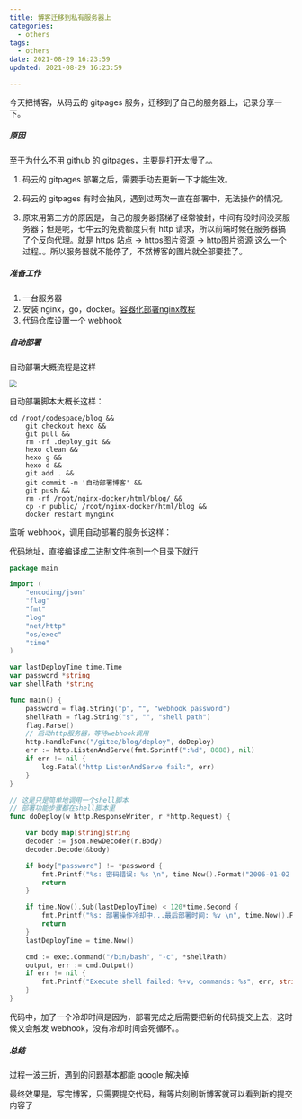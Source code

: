 ```yaml
---
title: 博客迁移到私有服务器上
categories:
  - others
tags:
  - others
date: 2021-08-29 16:23:59
updated: 2021-08-29 16:23:59

---
```


今天把博客，从码云的 gitpages 服务，迁移到了自己的服务器上，记录分享一下。



##### 原因

至于为什么不用 github 的 gitpages，主要是打开太慢了。。

1. 码云的 gitpages  部署之后，需要手动去更新一下才能生效。

2. 码云的 gitpages 有时会抽风，遇到过两次一直在部署中，无法操作的情况。

3. 原来用第三方的原因是，自己的服务器搭梯子经常被封，中间有段时间没买服务器；但是呢，七牛云的免费额度只有 http 请求，所以前端时候在服务器搞了个反向代理。就是 https 站点 -> https图片资源 -> http图片资源 这么一个过程。。所以服务器就不能停了，不然博客的图片就全部要挂了。

<!--more-->

##### 准备工作

1. 一台服务器
2. 安装 nginx，go，docker。[容器化部署nginx教程](http://www.ruanyifeng.com/blog/2018/02/nginx-docker.html)
3. 代码仓库设置一个 webhook



##### 自动部署

自动部署大概流程是这样

<img src="//image.seeln.com/images/%E5%8D%9A%E5%AE%A2%E8%87%AA%E5%8A%A8%E9%83%A8%E7%BD%B2.png" style="zoom:80%;" />

自动部署脚本大概长这样：

```shell
cd /root/codespace/blog &&
	git checkout hexo &&
	git pull &&
	rm -rf .deploy_git &&
	hexo clean &&
	hexo g &&
	hexo d &&
	git add . &&
	git commit -m '自动部署博客' &&
	git push &&
	rm -rf /root/nginx-docker/html/blog/ &&
	cp -r public/ /root/nginx-docker/html/blog &&
	docker restart mynginx
```

监听 webhook，调用自动部署的服务长这样：

[代码地址](https://github.com/ruomuc/test_demos/tree/master/simple-blog-deploy-server)，直接编译成二进制文件拖到一个目录下就行

```go
package main

import (
	"encoding/json"
	"flag"
	"fmt"
	"log"
	"net/http"
	"os/exec"
	"time"
)

var lastDeployTime time.Time
var password *string
var shellPath *string

func main() {
	password = flag.String("p", "", "webhook password")
	shellPath = flag.String("s", "", "shell path")
	flag.Parse()
	// 启动http服务器，等待webhook调用
	http.HandleFunc("/gitee/blog/deploy", doDeploy)
	err := http.ListenAndServe(fmt.Sprintf(":%d", 8088), nil)
	if err != nil {
		log.Fatal("http ListenAndServe fail:", err)
	}
}

// 这是只是简单地调用一个shell脚本
// 部署功能步骤都在shell脚本里
func doDeploy(w http.ResponseWriter, r *http.Request) {

	var body map[string]string
	decoder := json.NewDecoder(r.Body)
	decoder.Decode(&body)

	if body["password"] != *password {
		fmt.Printf("%s: 密码错误: %s \n", time.Now().Format("2006-01-02 15:04:05"), body["password"])
		return
	}

	if time.Now().Sub(lastDeployTime) < 120*time.Second {
		fmt.Printf("%s: 部署操作冷却中...最后部署时间: %v \n", time.Now().Format("2006-01-02 15:04:05"), lastDeployTime)
		return
	}
	lastDeployTime = time.Now()

	cmd := exec.Command("/bin/bash", "-c", *shellPath)
	output, err := cmd.Output()
	if err != nil {
		fmt.Printf("Execute shell failed: %+v, commands: %s", err, string(output))
	}
}
```

代码中，加了一个冷却时间是因为，部署完成之后需要把新的代码提交上去，这时候又会触发 webhook，没有冷却时间会死循环。。

##### 总结

过程一波三折，遇到的问题基本都能 google 解决掉

最终效果是，写完博客，只需要提交代码，稍等片刻刷新博客就可以看到新的提交内容了